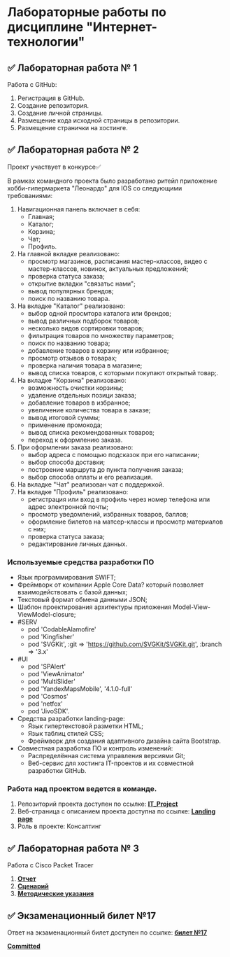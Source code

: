 # Лабораторные работы по дисциплине "Интернет-технологии"

## ✅ Лабораторная работа № 1

Работа с GitHub:

<ol>
<li>Регистрация в GitHub.</li>
<li>Создание репозитория.</li>
<li>Создание личной страницы.</li>
<li>Размещение кода исходной страницы в репозитории.</li>
<li>Размещение странички на хостинге.</li>
</ol>

## ✅ Лабораторная работа № 2

Проект участвует в конкурсе✅

В рамках командного проекта было разработано ритейл приложение хобби-гипермаркета "Леонардо" для IOS со следующими требованиями:

1. Навигационная панель включает в себя:
    - Главная;
    - Каталог;
    - Корзина;
    - Чат;
    - Профиль.
2. На главной вкладке реализовано:
    - просмотр магазинов, расписания мастер-классов, видео с мастер-классов, новинок, актуальных предложений;
    - проверка статуса заказа;
    - открытие вкладки "связатьс нами";
    - вывод популярных брендов;
    - поиск по названию товара.
3. На вкладке "Каталог" реализовано:
    - выбор одной просмтора каталога или брендов;
    - вывод различных подборок товаров;
    - несколько видов сортировки товаров;
    - фильтрация товаров по множеству параметров;
    - поиск по названию товара;
    - добавление товаров в корзину или избранное;
    - просмотр отзывов о товарах;
    - проверка наличия товара в магазине;
    - вывод списка товаров, с которыми покупают открытый товар;.
4. На вкладке "Корзина" реализовано:
    - возможность очистки корзины;
    - удаление отдельных позици заказа;
    - добавление товаров в избранное;
    - увеличение количества товара в заказе;
    - вывод итоговой суммы;
    - применение промокода;
    - вывод списка рекомендованных товаров;
    - переход к оформлению заказа.
5. При оформлении заказа реализовано:
    - выбор адреса с помощью подсказок при его написании;
    - выбор способа доставки;
    - построение маршрута до пункта получения заказа;
    - выбор способа оплаты и его реализация.
6. На вкладке "Чат" реализован чат с поддержкой.
7. На вкладке "Профиль" реализовано:
    - регистрация или вход в профиль через номер телефона или адрес электронной почты;
    - просмотр уведомлений, избранных товаров, баллов;
    - оформление билетов на матсер-классы и просмотр материалов с них;
    - проверка статуса заказа;
    - редактирование личных данных.

### Используемые средства разработки ПО

- Язык программирования SWIFT;
- Фреймворк от компании Apple Core Data? который позволяет взаимодействовать с базой данных;
- Текстовый формат обмена данными JSON;
- Шаблон проектирования архитектуры приложения Model-View-ViewModel-closure;
- #SERV
    - pod 'CodableAlamofire'
    - pod 'Kingfisher'
    - pod 'SVGKit', :git => 'https://github.com/SVGKit/SVGKit.git', :branch => '3.x'
- #UI
    - pod 'SPAlert'
    - pod 'ViewAnimator'
    - pod 'MultiSlider'
    - pod 'YandexMapsMobile', '4.1.0-full'
    - pod 'Cosmos'
    - pod 'netfox'
    - pod 'JivoSDK'.
- Средства разработки landing-page:
    - Язык гипертекстовой разметки HTML;
    - Язык таблиц стилей CSS;
    - Фреймворк для создания адаптивного дизайна сайта Bootstrap.
- Совместная разработка ПО и контроль изменений:
    - Распределённая система управления версиями Git;
    - Веб-сервис для хостинга IT-проектов и их совместной разработки GitHub.

### Работа над проектом ведется в команде.
1. Репозиторий проекта доступен по ссылке: **[IT_Project](https://github.com/tormaks/leonardo-landing-page)**
2. Веб-страница с описанием проекта доступна по ссылке: **[Landing page](https://tormaks.github.io/leonardo-landing-page/)**
3. Роль в проекте: Консалтинг

## ✅ Лабораторная работа № 3

Работа с Cisco Packet Tracer

1. **[Отчет](https://github.com/Iriskanator/iriskanator.github.io/blob/main/Cisco/IT_LR3_Rozanova_IDM-22-02.pdf)**
2. **[Сценарий](https://github.com/Iriskanator/iriskanator.github.io/blob/main/Cisco/Сценарий%203%20для%20CPT.pka)**
3. **[Методические указания](https://github.com/Iriskanator/iriskanator.github.io/blob/main/Cisco/Методические%20указания%20к%20ЛР3.pdf)**


## ✅ Экзаменационный билет №17

Ответ на экзаменационный билет доступен по ссылке: **[билет №17](https://github.com/stankin/inet-2022/wiki/exam17)**

**[Committed](https://github.com/stankin/inet-2022/wiki/exam17/_compare/c9738fdc7cbb6e2c55b1547aefb68f2f57c09a77)**
